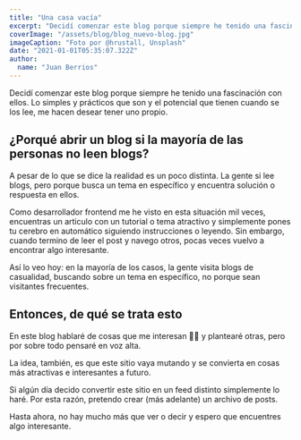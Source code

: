 ```yaml
---
title: "Una casa vacía"
excerpt: "Decidí comenzar este blog porque siempre he tenido una fascinación con ellos. Lo simples y prácticos que son y el potencial que tienen cuando se los lee, me hacen desear tener uno propio."
coverImage: "/assets/blog/blog_nuevo-blog.jpg"
imageCaption: "Foto por @hrustall, Unsplash"
date: "2021-01-01T05:35:07.322Z"
author:
  name: "Juan Berrios"
---
```


Decidí comenzar este blog porque siempre he tenido una fascinación con ellos. Lo simples y prácticos que son y el potencial que tienen cuando se los lee, me hacen desear tener uno propio.

## ¿Porqué abrir un blog si la mayoría de las personas no leen blogs?

A pesar de lo que se dice la realidad es un poco distinta. La gente si lee blogs, pero porque busca un tema en específico y encuentra solución o respuesta en ellos.

Como desarrollador frontend me he visto en esta situación mil veces, encuentras un articulo con un tutorial o tema atractivo y simplemente pones tu cerebro en automático siguiendo instrucciones o leyendo. Sin embargo, cuando termino de leer el post y navego otros, pocas veces vuelvo a encontrar algo interesante.

Así lo veo hoy: en la mayoría de los casos, la gente visita blogs de casualidad, buscando sobre un tema en específico, no porque sean visitantes frecuentes.

## Entonces, de qué se trata esto

En este blog hablaré de cosas que me interesan 👨‍💻 y plantearé otras, pero por sobre todo pensaré en voz alta.

La idea, también, es que este sitio vaya mutando y se convierta en cosas más atractivas e interesantes a futuro.

Si algún día decido convertir este sitio en un feed distinto simplemente lo haré. Por esta razón, pretendo crear (más adelante) un archivo de posts.

Hasta ahora, no hay mucho más que ver o decir y espero que encuentres algo interesante.
